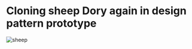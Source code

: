 <h1>Cloning sheep Dory again in design pattern prototype</h1>

![sheep](https://github.com/nanasaria/DesignPatterns/assets/85569222/d21639a5-881d-48ad-ae26-b213e9cff869)

